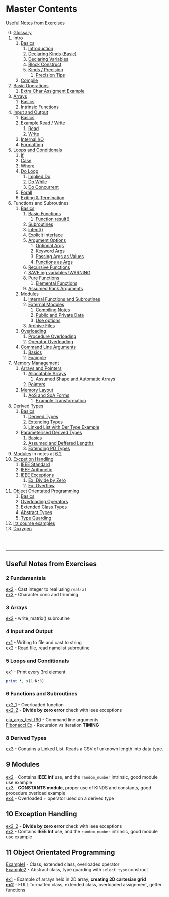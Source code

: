 # Master Contents

[Useful Notes from Exercises](#1)

0. [Glossary](./00_Glossary.md)
1. Intro
    1. [Basics](./01_0_Basics.md)
        1. [Introduction](./01_0_Basics.md#1)
        2. [Declaring Kinds (Basic)](./01_0_Basics.md#2)
        3. [Declaring Variables](./01_0_Basics.md#3)
        4. [Block Construct](./01_0_Basics.md#4)
        5. [Kinds / Precision](./01_0_Basics.md#5)
            1. [Precision Tips](./01_0_Basics.md#51)
    2. [Compile](./01_1_Compile.md)
2. [Basic Operations](./02_0_Basic_Operations.md)
    1. [Extra Char Assigment Example](./02_1_Char_Assign_Ex.md)
3. [Arrays](./03_Arrays.md)
    1. [Basics](./03_Arrays.md#1)
    2. [Intrinsic Functions](./03_Arrays.md#2)
4. [Input and Output](./04_Input_Output.md)
    1. [Basics](./04_Input_Output.md#1)
    2. [Example Read / Write](./04_Input_Output.md#2)
        1. [Read](./04_Input_Output.md#21)
        2. [Write](./04_Input_Output.md#22)
    3. [Internal I/O](./04_Input_Output.md#3)
    4. [Formatting](./04_Input_Output.md#4)
5. [Loops and Conditionals](./05_Loops_and_Conds.md)
    1. [If](./05_Loops_and_Conds.md#1)
    2. [Case](./05_Loops_and_Conds.md#2)
    3. [Where](./05_Loops_and_Conds.md#3)
    4. [Do Loop](./05_Loops_and_Conds.md#4)
        1. [Implied Do](./05_Loops_and_Conds.md#41)
        2. [Do While](./05_Loops_and_Conds.md#42)
        3. [Do Concurrent](./05_Loops_and_Conds.md#43)
    5. [Forall](./05_Loops_and_Conds.md#5)
    6. [Exiting & Termination](./05_Loops_and_Conds.md#6)
6. Functions and Subroutines
    1. [Basics](./06_0_Functions_Subroutines.md)
        1. [Basic Functions](./06_0_Functions_Subroutines.md#1)
            1. [Function result()](./06_0_Functions_Subroutines.md#11)
        2. [Subroutines](./06_0_Functions_Subroutines.md#2)
        3. [intent()](./06_0_Functions_Subroutines.md#3)
        4. [Explicit Interface](./06_0_Functions_Subroutines.md#4)
        5. [Argument Options](./06_0_Functions_Subroutines.md#5)
            1. [Optional Args](./06_0_Functions_Subroutines.md#51)
            2. [Keyword Args](./06_0_Functions_Subroutines.md#52)
            3. [Passing Args as Values](./06_0_Functions_Subroutines.md#53)
            4. [Functions as Args](./06_0_Functions_Subroutines.md#54)
        6. [Recursive Functions](./06_0_Functions_Subroutines.md#6)
        7. [SAVE ing variables !WARNING](./06_0_Functions_Subroutines.md#7)
        8. [Pure Functions](./06_0_Functions_Subroutines.md#8)
            1. [Elemental Functions](./06_0_Functions_Subroutines.md#81)
        9. [Assumed Rank Arguments](./06_0_Functions_Subroutines.md#9)
    2. [Modules](./06_1_Modules.md)
        1. [Internal Functions and Subroutines](./06_1_Modules.md#1)
        2. [External Modules](./06_1_Modules.md#2)
            1. [Compiling Notes](./06_1_Modules.md#21)
            2. [Public and Private Data](./06_1_Modules.md#22)
            3. [Use options](./06_1_Modules.md#23)
        3. [Archive Files](./06_1_Modules.md#3)
    3. [Overloading](./06_2_Overloading.md)
        1. [Procedure Overloading](./06_2_Overloading.md#1)
        2. [Operator Overloading](./06_2_Overloading.md#2)
    4. [Command Line Arguments](./06_3_Command_Line_Args.md)
        1. [Basics](./06_3_Command_Line_Args.md#1)
        2. [Example](./06_3_Command_Line_Args.md#2)
7. [Memory Management](./07_1_Memory_Management.md)
    1. [Arrays and Pointers](./07_1_Memory_Management.md)
        1. [Allocatable Arrays](./07_1_Memory_Management.md#1)
            1. [Assumed Shape and Automatic Arrays](./07_1_Memory_Management.md#11)
        2. [Pointers](./07_1_Memory_Management.md#2)
    2. [Memory Layout](./07_2_Memory_Layout.md)
        1. [AoS and SoA Forms](#1)
            1. [Example Transformation](#12)
8. [Derived Types](./08_1_Derived_Types.md)
    1. [Basics](./08_1_Derived_Types.md)
        1. [Derived Types](./08_1_Derived_Types.md#1)
        2. [Extending Types](./08_1_Derived_Types.md#2)
        3. [Linked List with Der Type Example](../08_1_Derived_Types/Exercise3/ex3.f90)
    2. [Parameterised Derived Types](./08_2_Parameterised_D_Types.md)
        1. [Basics](./08_2_Parameterised_D_Types.md#1)
        2. [Assumed and Deffered Lengths](./08_2_Parameterised_D_Types.md#2)
        3. [Extending PD Types](./08_2_Parameterised_D_Types.md#3)
9. [Modules](./06_1_Modules.md) in notes at [6.2](./06_1_Modules.md)
10. [Excpetion Handling](./10_Exception_Handling.md)
    1. [IEEE Standard](./10_Exception_Handling.md#1)
    2. [IEEE Arithmetic](./10_Exception_Handling.md#2)
    3. [IEEE Exceptions](./10_Exception_Handling.md#3)
        1. [Ex: Divide by Zero](./10_Exception_Handling.md#31)
        2. [Ex: Overflow](./10_Exception_Handling.md#32)
11. [Object Orientated Programming](./11_OOP.md)
    1. [Basics](./11_OOP.md#1)
    2. [Overloading Operators](./11_OOP.md#2)
    3. [Extended Class Types](./11_OOP.md#3)
    4. [Abstract Types](./11_OOP.md#4)
    5. [Type Guarding](./11_OOP.md#5)
12. [lrz course examples](./12_lrz_course.md)
13. [Doxygen](./13_Doxygen.md)

<br></br>

---
<a name="1"></a>
## Useful Notes from Exercises

### 2 Fundamentals
   
[ex2](../02_Fundamentals/ex2.f90) - Cast integer to real using `real(a)`        
[ex3](../02_Fundamentals/ex3.f90) - Character conc and trimming

### 3 Arrays

[ex2](../03_Arrays/ex2.f90) - write_matrix() subroutine

### 4 Input and Output

[ex1](../04_Input_and_Output/ex1.f90) - Writing to file and cast to string           
[ex2](../04_Input_and_Output/ex2.f90) - Read file, read namelist subroutine

### 5 Loops and Conditionals

[ex1](../05_Loops_and_Conds/Exercise1/ex1.f90) - Print every 3rd element
````fortran
print *, x(1:N:3)
````

### 6 Functions and Subroutines

[ex2_1](../06_Functions_Subroutines/Exercise2/Part1/ex2_1.f90) - Overloaded function      
[ex2_2](../06_Functions_Subroutines/Exercise2/Part2/ex2_2.f90) - **Divide by zero error** check with ieee exceptions

[cla_args_test.f90](../06_Functions_Subroutines/CLAs/cla_args_test.f90) - Command line arguments    
[Fibonacci Ex](../06_Functions_Subroutines/Fibonacci/recur_vs_iter.f90) - Recursion vs Iteration **TIMING**

### 8 Derived Types

[ex3](../08_Derived_Types/Exercise3/ex3.f90) - Contains a Linked List. Reads a CSV of unknown length into data type.

## 9 Modules

[ex2](../09_Modules/Exercise2/ex2.f90) - Contains **IEEE Inf** use, and the `random_number` intrinsic, good module use example       
[ex3](../09_Modules/Exercise3/ex3.f90) - **CONSTANTS module**, proper use of KINDS and constants, good procedure overload example     
[ex4](../09_Modules/Exercise4/ex4.f90) - Overloaded + operator used on a derived type

## 10 Exception Handling

[ex2_2](../06_Functions_Subroutines/Exercise2/Part2/ex2_2.f90) - **Divide by zero error** check with ieee exceptions     
[ex2](../09_Modules/Exercise2/ex2.f90) - Contains **IEEE Inf** use, and the `random_number` intrinsic, good module use example   

## 11 Object Orientated Programming

[Example1](../11_OOP/Example1/) - Class, extended class, overloaded operator    
[Example2](../11_OOP/Example2/) - Abstract class, type guarding with `select type` construct    

[ex1](../11_OOP/Exercise1/ex1.f90) - Example of arrays held in 2D array, **creating 2D cartesian grid**    
**[ex2](../11_OOP/Exercise2/ex2.f90)** - FULL formatted class, extended class, overloaded assignment, getter functions     
